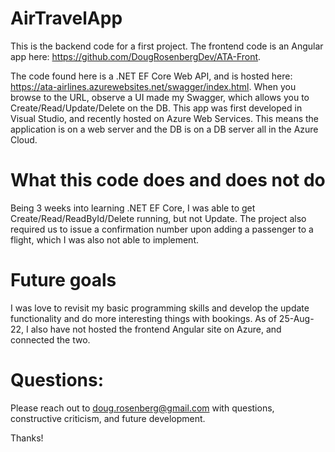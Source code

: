 # AirTravelApp

This is the backend code for a first project. The frontend code is an Angular app here: https://github.com/DougRosenbergDev/ATA-Front.

The code found here is a .NET EF Core Web API, and is hosted here: https://ata-airlines.azurewebsites.net/swagger/index.html.
When you browse to the URL, observe a UI made my Swagger, which allows you to Create/Read/Update/Delete on the DB.
This app was first developed in Visual Studio, and recently hosted on Azure Web Services. This means the application is on a web server
and the DB is on a DB server all in the Azure Cloud.

# What this code does and does not do

Being 3 weeks into learning .NET EF Core, I was able to get Create/Read/ReadById/Delete running, but not Update. The project also required
us to issue a confirmation number upon adding a passenger to a flight, which I was also not able to implement.

# Future goals

I was love to revisit my basic programming skills and develop the update functionality and do more interesting things with bookings.
As of 25-Aug-22, I also have not hosted the frontend Angular site on Azure, and connected the two.

# Questions:

Please reach out to doug.rosenberg@gmail.com with questions, constructive criticism, and future development.

Thanks!